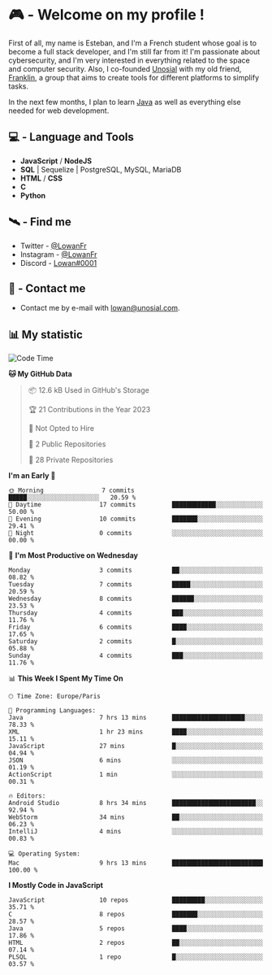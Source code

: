 # 🎮 - Welcome on my profile !
First of all, my name is Esteban, and I'm a French student whose goal is to become a full stack developer, and I'm still far from it!
I'm passionate about cybersecurity, and I'm very interested in everything related to the space and computer security.
Also, I co-founded [Unosial](https://github.com/Unosial) with my old friend, [Franklin](https://github.com/AbaFranklin/), a group that aims to create tools for different platforms to simplify tasks. 

In the next few months, I plan to learn [Java](https://www.java.com/) as well as everything else needed for web development.




## 💻 - Language and Tools
- **JavaScript** / **NodeJS**
- **SQL** | Sequelize | PostgreSQL, MySQL, MariaDB
- **HTML** / **CSS**
- **C**
- **Python**

## 🛰️ - Find me

 - Twitter - [@LowanFr](https://twitter.com/LowanFr/)
 - Instagram - [@LowanFr](https://instagram.com/LowanFr)
 - Discord -  [Lowan#0001](https://unosial.bio/Lowan)
 
## 📡 - Contact me
 - Contact me by e-mail with [lowan@unosial.com](mailto:lowan@unosial.com).

## 📊 My statistic
<!--START_SECTION:waka-->
![Code Time](http://img.shields.io/badge/Code%20Time-563%20hrs%2012%20mins-blue)

**🐱 My GitHub Data** 

> 📦 12.6 kB Used in GitHub's Storage 
 > 
> 🏆 21 Contributions in the Year 2023
 > 
> 🚫 Not Opted to Hire
 > 
> 📜 2 Public Repositories 
 > 
> 🔑 28 Private Repositories 
 > 
**I'm an Early 🐤** 

```text
🌞 Morning                7 commits           █████░░░░░░░░░░░░░░░░░░░░   20.59 % 
🌆 Daytime                17 commits          ████████████░░░░░░░░░░░░░   50.00 % 
🌃 Evening                10 commits          ███████░░░░░░░░░░░░░░░░░░   29.41 % 
🌙 Night                  0 commits           ░░░░░░░░░░░░░░░░░░░░░░░░░   00.00 % 
```
📅 **I'm Most Productive on Wednesday** 

```text
Monday                   3 commits           ██░░░░░░░░░░░░░░░░░░░░░░░   08.82 % 
Tuesday                  7 commits           █████░░░░░░░░░░░░░░░░░░░░   20.59 % 
Wednesday                8 commits           ██████░░░░░░░░░░░░░░░░░░░   23.53 % 
Thursday                 4 commits           ███░░░░░░░░░░░░░░░░░░░░░░   11.76 % 
Friday                   6 commits           ████░░░░░░░░░░░░░░░░░░░░░   17.65 % 
Saturday                 2 commits           █░░░░░░░░░░░░░░░░░░░░░░░░   05.88 % 
Sunday                   4 commits           ███░░░░░░░░░░░░░░░░░░░░░░   11.76 % 
```


📊 **This Week I Spent My Time On** 

```text
🕑︎ Time Zone: Europe/Paris

💬 Programming Languages: 
Java                     7 hrs 13 mins       ████████████████████░░░░░   78.33 % 
XML                      1 hr 23 mins        ████░░░░░░░░░░░░░░░░░░░░░   15.11 % 
JavaScript               27 mins             █░░░░░░░░░░░░░░░░░░░░░░░░   04.94 % 
JSON                     6 mins              ░░░░░░░░░░░░░░░░░░░░░░░░░   01.19 % 
ActionScript             1 min               ░░░░░░░░░░░░░░░░░░░░░░░░░   00.31 % 

🔥 Editors: 
Android Studio           8 hrs 34 mins       ███████████████████████░░   92.94 % 
WebStorm                 34 mins             ██░░░░░░░░░░░░░░░░░░░░░░░   06.23 % 
IntelliJ                 4 mins              ░░░░░░░░░░░░░░░░░░░░░░░░░   00.83 % 

💻 Operating System: 
Mac                      9 hrs 13 mins       █████████████████████████   100.00 % 
```

**I Mostly Code in JavaScript** 

```text
JavaScript               10 repos            █████████░░░░░░░░░░░░░░░░   35.71 % 
C                        8 repos             ███████░░░░░░░░░░░░░░░░░░   28.57 % 
Java                     5 repos             ████░░░░░░░░░░░░░░░░░░░░░   17.86 % 
HTML                     2 repos             ██░░░░░░░░░░░░░░░░░░░░░░░   07.14 % 
PLSQL                    1 repo              █░░░░░░░░░░░░░░░░░░░░░░░░   03.57 % 
```




<!--END_SECTION:waka-->
